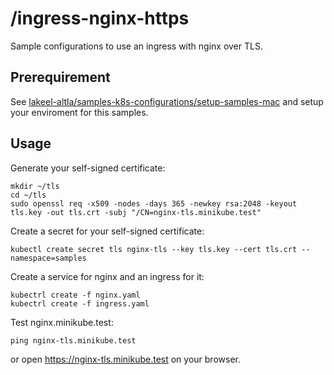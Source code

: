 # /ingress-nginx-https

Sample configurations to use an ingress with nginx over TLS.

## Prerequirement

See [lakeel-altla/samples-k8s-configurations/setup-samples-mac](../setup-samples-mac) and setup your enviroment for this samples.

## Usage

Generate your self-signed certificate:

```
mkdir ~/tls
cd ~/tls
sudo openssl req -x509 -nodes -days 365 -newkey rsa:2048 -keyout tls.key -out tls.crt -subj "/CN=nginx-tls.minikube.test"
```

Create a secret for your self-signed certificate:

```
kubectl create secret tls nginx-tls --key tls.key --cert tls.crt --namespace=samples
```

Create a service for nginx and an ingress for it:

```
kubectrl create -f nginx.yaml
kubectrl create -f ingress.yaml
```

Test nginx.minikube.test:

```
ping nginx-tls.minikube.test
```

or open https://nginx-tls.minikube.test on your browser.

